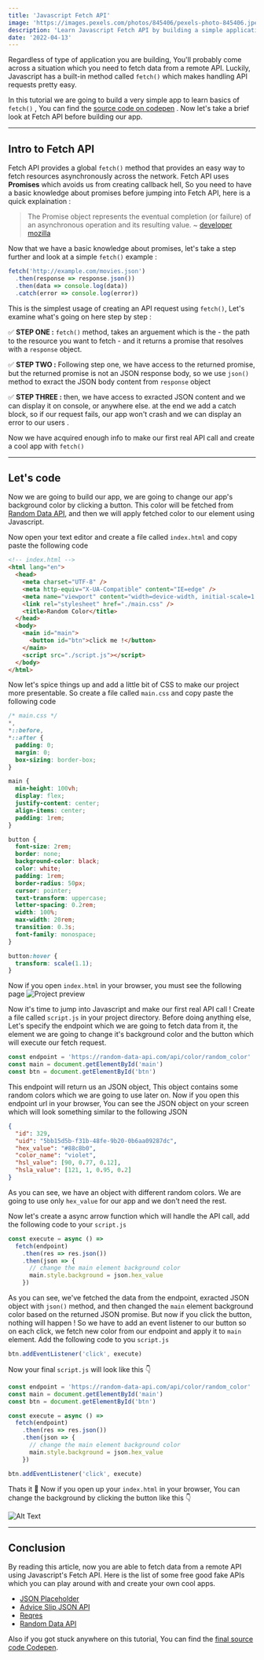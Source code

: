 ```yaml
---
title: 'Javascript Fetch API'
image: 'https://images.pexels.com/photos/845406/pexels-photo-845406.jpeg?auto=compress&cs=tinysrgb&w=1260&h=750&dpr=1'
description: 'Learn Javascript Fetch API by building a simple application'
date: '2022-04-13'
---
```


Regardless of type of application you are building, You'll probably come across
a situation which you need to fetch data from a remote API. Luckily, Javascript
has a built-in method called `fetch()` which makes handling API requests pretty
easy.

In this tutorial we are going to build a very simple app to learn basics of
`fetch()` , You can find the [source code on codepen](https://codepen.io/) . Now
let's take a brief look at Fetch API before building our app.

---

## Intro to Fetch API

Fetch API provides a global `fetch()` method that provides an easy way to fetch
resources asynchronously across the network. Fetch API uses **Promises** which
avoids us from creating callback hell, So you need to have a basic knowledge
about promises before jumping into Fetch API, here is a quick explaination :

> The Promise object represents the eventual completion (or failure) of an
> asynchronous operation and its resulting value. ~
> [developer mozilla](https://developer.mozilla.org/en-US/docs/Web/JavaScript/Reference/Global_Objects/Promise)

Now that we have a basic knowledge about promises, let's take a step further and
look at a simple `fetch()` example :

```javascript
fetch('http://example.com/movies.json')
  .then(response => response.json())
  .then(data => console.log(data))
  .catch(error => console.log(error))
```

This is the simplest usage of creating an API request using `fetch()`, Let's
examine what's going on here step by step :

✅ **STEP ONE :** `fetch()` method, takes an arguement which is the - the path
to the resource you want to fetch - and it returns a promise that resolves with
a `response` object.

✅ **STEP TWO :** Following step one, we have access to the returned promise,
but the returned promise is not an JSON response body, so we use `json()` method
to exract the JSON body content from `response` object

✅ **STEP THREE :** then, we have access to exracted JSON content and we can
display it on console, or anywhere else. at the end we add a catch block, so if
our request fails, our app won't crash and we can display an error to our users
.

Now we have acquired enough info to make our first real API call and create a
cool app with `fetch()`

---

## Let's code

Now we are going to build our app, we are going to change our app's background
color by clicking a button. This color will be fetched from
[Random Data API](https://random-data-api.com/documentation), and then we will
apply fetched color to our element using Javascript.

Now open your text editor and create a file called `index.html` and copy paste
the following code

```html
<!-- index.html -->
<html lang="en">
  <head>
    <meta charset="UTF-8" />
    <meta http-equiv="X-UA-Compatible" content="IE=edge" />
    <meta name="viewport" content="width=device-width, initial-scale=1.0" />
    <link rel="stylesheet" href="./main.css" />
    <title>Random Color</title>
  </head>
  <body>
    <main id="main">
      <button id="btn">click me !</button>
    </main>
    <script src="./script.js"></script>
  </body>
</html>
```

Now let's spice things up and add a little bit of CSS to make our project more
presentable. So create a file called `main.css` and copy paste the following
code

```css
/* main.css */
*,
*::before,
*::after {
  padding: 0;
  margin: 0;
  box-sizing: border-box;
}

main {
  min-height: 100vh;
  display: flex;
  justify-content: center;
  align-items: center;
  padding: 1rem;
}

button {
  font-size: 2rem;
  border: none;
  background-color: black;
  color: white;
  padding: 1rem;
  border-radius: 50px;
  cursor: pointer;
  text-transform: uppercase;
  letter-spacing: 0.2rem;
  width: 100%;
  max-width: 20rem;
  transition: 0.3s;
  font-family: monospace;
}

button:hover {
  transform: scale(1.1);
}
```

Now if you open `index.html` in your browser, you must see the following page
![Project preview](https://res.cloudinary.com/dakts9ect/image/upload/v1649852436/blog-images/img_ujo1qa.png 'Project preview')

Now it's time to jump into Javascript and make our first real API call ! Create
a file called `script.js` in your project directory. Before doing anything else,
Let's specify the endpoint which we are going to fetch data from it, the element
we are going to change it's background color and the button which will execute
our fetch request.

```javascript
const endpoint = 'https://random-data-api.com/api/color/random_color'
const main = document.getElementById('main')
const btn = document.getElementById('btn')
```

This endpoint will return us an JSON object, This object contains some random
colors which we are going to use later on. Now if you open this endpoint url in
your browser, You can see the JSON object on your screen which will look
something similar to the following JSON

```json
{
  "id": 329,
  "uid": "5bb15d5b-f31b-48fe-9b20-0b6aa09287dc",
  "hex_value": "#88c8b0",
  "color_name": "violet",
  "hsl_value": [90, 0.77, 0.12],
  "hsla_value": [121, 1, 0.95, 0.2]
}
```

As you can see, we have an object with different random colors. We are going to
use only `hex_value` for our app and we don't need the rest.

Now let's create a async arrow function which will handle the API call, add the
following code to your `script.js`

```javascript
const execute = async () =>
  fetch(endpoint)
    .then(res => res.json())
    .then(json => {
      // change the main element background color
      main.style.background = json.hex_value
    })
```

As you can see, we've fetched the data from the endpoint, exracted JSON object
with `json()` method, and then changed the `main` element background color based
on the returned JSON promise. But now if you click the button, nothing will
happen ! So we have to add an event listener to our button so on each click, we
fetch new color from our endpoint and apply it to `main` element. Add the
following code to you `script.js`

```javascript
btn.addEventListener('click', execute)
```

Now your final `script.js` will look like this 👇

```javascript
const endpoint = 'https://random-data-api.com/api/color/random_color'
const main = document.getElementById('main')
const btn = document.getElementById('btn')

const execute = async () =>
  fetch(endpoint)
    .then(res => res.json())
    .then(json => {
      // change the main element background color
      main.style.background = json.hex_value
    })

btn.addEventListener('click', execute)
```

Thats it 🎉 Now if you open up your `index.html` in your browser, You can change
the background by clicking the button like this 👇

![Alt Text](https://res.cloudinary.com/dakts9ect/image/upload/v1649854595/blog-images/ezgif-2-e6106d5fa1_ughgzu.gif)

---

## Conclusion

By reading this article, now you are able to fetch data from a remote API using
Javascript's Fetch API. Here is the list of some free good fake APIs which you
can play around with and create your own cool apps.

- [JSON Placeholder](https://jsonplaceholder.typicode.com/)
- [Advice Slip JSON API](https://api.adviceslip.com/)
- [Reqres](https://reqres.in/)
- [Random Data API](https://random-data-api.com/)

Also if you got stuck anywhere on this tutorial, You can find the
[final source code Codepen]().
